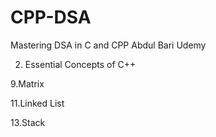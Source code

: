 # CPP-DSA
Mastering DSA in C and CPP Abdul Bari Udemy

2. Essential Concepts of C++

9.Matrix

11.Linked List

13.Stack
